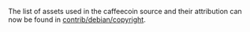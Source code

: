 The list of assets used in the caffeecoin source and their attribution can now be found in [contrib/debian/copyright](../contrib/debian/copyright).
